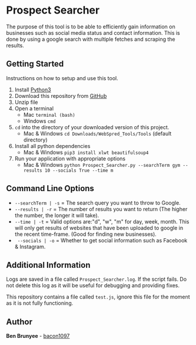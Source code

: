 # Prospect Searcher
The purpose of this tool is to be able to efficiently gain information on businesses such as social media status
and contact information. This is done by using a google search with multiple fetches and scraping the results.

## Getting Started
Instructions on how to setup and use this tool.

1. Install [Python3](https://www.python.org/downloads/)
1. Download this repository from [GitHub](https://github.com/bacon1097/WebSpred_Tools)
1. Unzip file
1. Open a terminal
    * Mac ```terminal (bash)```
    * Windows ```cmd```
1. ```cd``` into the directory of your downloaded version of this project.
    * Mac & Windows ```cd Downloads/WebSpred_Tools/Tools``` (default directory)
1. Install all python dependencies
    * Mac & Windows ```pip3 install xlwt beautifulsoup4```
1. Run your application with appropriate options
    * Mac & Windows ```python Prospect_Searcher.py --searchTerm gym --results 10 --socials True --time m```

## Command Line Options
* ```--searchTerm | -s``` = The search query you want to throw to Google.
* ```--results | -r``` = The number of results you want to return (The higher the number, the longer it will take).
* ```--time | -t``` = Valid options are:"d", "w", "m" for day, week, month. This will only get results of websites
that have been uploaded to google in the recent time-frame. (Good for finding new businesses).
* ``` --socials | -o``` = Whether to get social information such as Facebook & Instagram.

## Additional Information
Logs are saved in a file called ```Prospect_Searcher.log```. If the script fails. Do not delete this log as it will
be useful for debugging and providing fixes.

This repository contains a file called ```test.js```, ignore this file for the moment as it is not fully
functioning.

## Author
**Ben Brunyee** - [bacon1097](https://github.com/bacon1097)